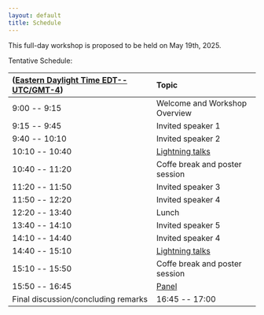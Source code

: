 ```yaml
---
layout: default
title: Schedule
---
```


This full-day workshop is proposed to be held on May 19th, 2025.

Tentative Schedule:

| ([Eastern Daylight Time EDT--UTC/GMT-4](https://www.timeanddate.com/time/zones/edt)) | Topic | 
|:-------------|:------------------|
| 9:00 -- 9:15 | Welcome and Workshop Overview |  
| 9:15 -- 9:45 | Invited speaker 1 |  <!-- [](speakers#id) -  {{ site.data.speakers[0].topic }} | -->
| 9:40 -- 10:10 | Invited speaker 2 | 
| 10:10 -- 10:40 | [Lightning talks](contributed-talks) | 
| 10:40 -- 11:20 | Coffe break and poster session | 
| 11:20 -- 11:50  | Invited speaker 3 | 
| 11:50 -- 12:20  | Invited speaker 4 | 
| 12:20 -- 13:40 | Lunch | 
| 13:40 -- 14:10  | Invited speaker 5 | 
| 14:10 -- 14:40  | Invited speaker 4 | 
| 14:40 -- 15:10 | [Lightning talks](contributed-talks) | 
| 15:10 -- 15:50 | Coffe break and poster session | 
| 15:50 -- 16:45 | [Panel](speakers#panel) | 
| Final discussion/concluding remarks | 16:45 -- 17:00  |
